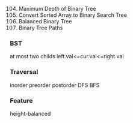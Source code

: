 104. Maximum Depth of Binary Tree
108. Convert Sorted Array to Binary Search Tree
110. Balanced Binary Tree
257. Binary Tree Paths

### BST
at most two childs
left.val<=cur.val<=right.val

### Traversal
inorder
preorder
postorder
DFS 
BFS

### Feature
height-balanced